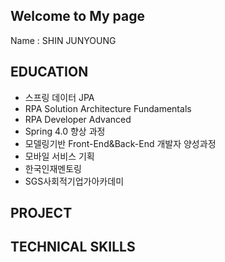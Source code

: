 ## Welcome to My page

Name : SHIN JUNYOUNG

## EDUCATION
* 스프링 데이터 JPA
* RPA Solution Architecture Fundamentals
* RPA Developer Advanced
* Spring 4.0 향상 과정
* 모델링기반 Front-End&Back-End 개발자 양성과정
* 모바일 서비스 기획
* 한국인재멘토링 
* SGS사회적기업가아카데미 

## PROJECT


## TECHNICAL SKILLS

